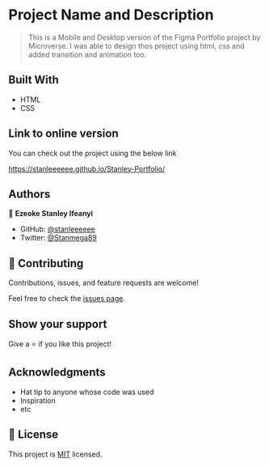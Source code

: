 
# Project Name and Description

> This is a Mobile and Desktop version of the Figma Portfolio project by Microverse. I was able to design thos project using html, css and added transition and animation too.


## Built With

- HTML
- CSS

## Link to online version
You can check out the project using the below link

https://stanleeeeee.github.io/Stanley-Portfolio/


## Authors

👤 **Ezeoke Stanley Ifeanyi**

- GitHub: [@stanleeeeee](https://github.com/stanleeeeee)
- Twitter: [@Stanmega89](https://twitter.com/Stanmega89)


## 🤝 Contributing

Contributions, issues, and feature requests are welcome!

Feel free to check the [issues page](https://github.com/Stanleeeeee/Stanley-Portfolio/issues/new).

## Show your support

Give a ⭐️ if you like this project!

## Acknowledgments

- Hat tip to anyone whose code was used
- Inspiration
- etc

## 📝 License

This project is [MIT](./MIT.md) licensed.
